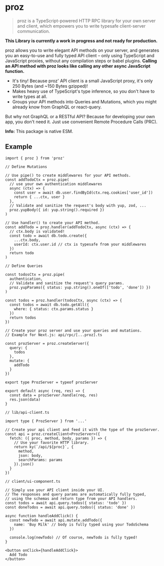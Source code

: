 # proz

> proz is a TypeScript-powered HTTP RPC library for your own server and client,
> which empowers you to write typesafe client-server communication.

**This Library is currently a work in progress and not ready for production.**

proz allows you to write elegant API methods on your server, and generates you
an easy-to-use and fully typed API client – only using TypeScript and JavaScript
proxies, without any compilation steps or babel plugins. **Calling an API method
with proz looks like calling any other async JavaScript function.**

- It's tiny! Because proz' API client is a small JavaScript proxy, it's only
  250 Bytes (and ~150 Bytes gzipped)!
- Makes heavy use of TypeScript's type inference, so you don't have to write
  types at all.
- Groups your API methods into Queries and Mutations, which you might already
  know from GraphQL or react-query.

But why not GraphQL or a RESTful API? Because for developing your own app, you
don't need it. Just use convenient Remote Procedure Calls (PRC).

**Info:** This package is native ESM.

## Example

```tsx
import { proz } from 'proz'

// Define Mutations

// Use pipe() to create middlewares for your API methods.
const addTodoCtx = proz.pipe(
  // use your own authentication middlewares
  async (ctx) => {
    const user = await db.user.findById(ctx.req.cookies['user_id'])
    return { ...ctx, user }
  },
  // Validate and sanitize the request's body with yup, zod, ...
  proz.yupBody({ id: yup.string().required }) 
)

// Use handler() to create your API method.
const addTodo = proz.handler(addTodoCtx, async (ctx) => {
  // ctx.body is validated!
  const todo = await db.todo.create({
    ...ctx.body,
    userId: ctx.user.id // ctx is typesafe from your middlewares
  })
  return todo
)

// Define Queries

const todosCtx = proz.pipe(
  authentication,
  // Validate and sanitize the request's query params.
  proz.yupParams({ status: yup.string().oneOf(['todo', 'done']) })
)

const todos = proz.handler(todosCtx, async (ctx) => {
  const todos = await db.todo.getAll({
    where: { status: ctx.params.status }
  })
  return todos
})

// Create your proz server and use your queries and mutations.
// Example for Next.js: api/rpc/[...proz].ts

const prozServer = proz.createServer({
  query: {
    todos
  },
  mutate: {
    addTodo
  }
})

export type ProzServer = typeof prozServer

export default async (req, res) => {
  const data = prozServer.handle(req, res)
  res.json(data)
}

// lib/api-client.ts

import type { ProzServer } from '...'

// Create your api client and feed it with the type of the prozServer.
const api = proz.createClient<ProzServer>({
  fetch: ({ proc, method, body, params }) => {
    // Use your favorite HTTP library.
    return ky(`/api/${proc}`, {
      method,
      json: body,
      searchParams: params
    }).json()
  }
})

// client/ui-component.ts

// Simply use your API client inside your UI.
// The responses and query params are automatically fully typed,
// using the schemas and return type from your API handlers.
const todos = await api.query.todos({ status: 'todo' })
const doneTodos = await api.query.todos({ status: 'done' })

async function handleAddClick() {
  const newTodo = await api.mutate.addTodo({
    name: 'Buy Milk' // body is fully typed using your TodoSchema
  })

  console.log(newTodo) // Of course, newTodo is fully typed!
}

<button onClick={handleAddClick}>
  Add Todo
</button>
```